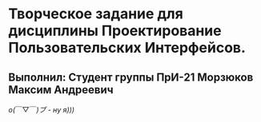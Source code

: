 # Творческое задание для дисциплины Проектирование Пользовательских Интерфейсов.
## Выполнил: Студент группы ПрИ-21 Морзюков Максим Андреевич
*o(*￣▽￣*)ブ - ну я)))*